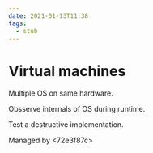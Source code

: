 ```yaml
---
date: 2021-01-13T11:38
tags: 
  - stub
---
```


# Virtual machines

Multiple OS on same hardware.

Obsserve internals of OS during runtime.

Test a destructive implementation.

Managed by <72e3f87c> 
